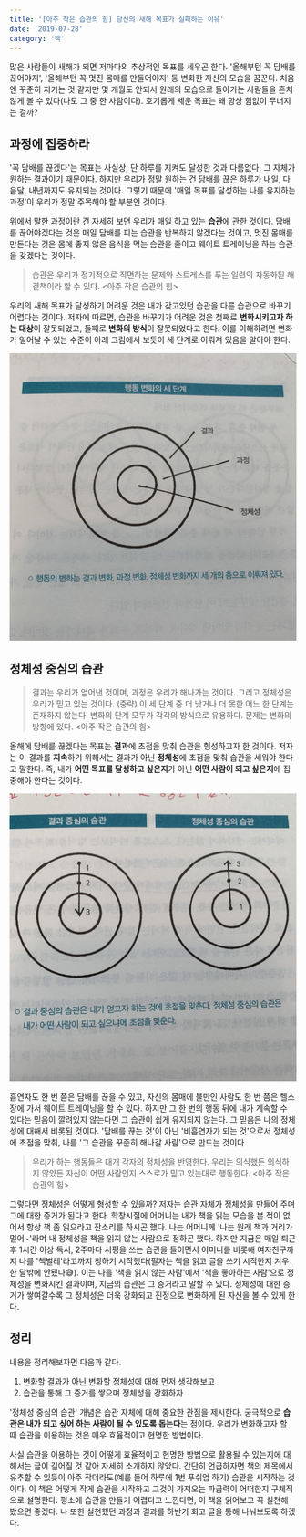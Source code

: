 ```yaml
---
title: '[아주 작은 습관의 힘] 당신의 새해 목표가 실패하는 이유'
date: '2019-07-28'
category: '책'
---
```


많은 사람들이 새해가 되면 저마다의 추상적인 목표를 세우곤 한다. '올해부턴 꼭 담배를 끊어야지', '올해부턴 꼭 멋진 몸매를 만들어야지' 등 변화한 자신의 모습을 꿈꾼다. 처음엔 꾸준히 지키는 것 같지만 몇 개월도 안되서 원래의 모습으로 돌아가는 사람들을 흔치 않게 볼 수 있다(나도 그 중 한 사람이다). 호기롭게 세운 목표는 왜 항상 힘없이 무너지는 걸까?

## 과정에 집중하라

'꼭 담배를 끊겠다'는 목표는 사실상, 단 하루를 지켜도 달성한 것과 다름없다. 그 자체가 원하는 결과이기 때문이다. 하지만 우리가 정말 원하는 건 담배를 끊은 하루가 내일, 다음달, 내년까지도 유지되는 것이다. 그렇기 때문에 '매일 목표를 달성하는 나를 유지하는 과정'이 우리가 정말 주목해야 할 부분인 것이다.

위에서 말한 과정이란 건 자세히 보면 우리가 매일 하고 있는 **습관**에 관한 것이다. 담배를 끊어야겠다는 것은 매일 담배를 피는 습관을 반복하지 않겠다는 것이고, 멋진 몸매를 만든다는 것은 몸에 좋지 않은 음식을 먹는 습관을 줄이고 웨이트 트레이닝을 하는 습관을 갖겠다는 것이다.

> 습관은 우리가 정기적으로 직면하는 문제와 스트레스를 푸는 일련의 자동화된 해결책이라 할 수 있다. <아주 작은 습관의 힘>

우리의 새해 목표가 달성하기 어려운 것은 내가 갖고있던 습관을 다른 습관으로 바꾸기 어렵다는 것이다. 저자에 따르면, 습관을 바꾸기가 어려운 것은 첫째로 **변화시키고자 하는 대상**이 잘못되었고, 둘째로 **변화의 방식**이 잘못되었다고 한다. 이를 이해하려면 변화가 일어날 수 있는 수준이 아래 그림에서 보듯이 세 단계로 이뤄져 있음을 알아야 한다.

<img src="./atomic-habits-1.jpg" alt="atomic-hatbits-1" />

## 정체성 중심의 습관

> 결과는 우리가 얻어낸 것이며, 과정은 우리가 해나가는 것이다. 그리고 정체성은 우리가 믿고 있는 것이다. (중략) 이 세 단계 중 더 낫거나 더 못한 어느 한 단계는 존재하지 않는다. 변화의 단계 모두가 각각의 방식으로 유용하다. 문제는 변화의 방향에 있다. <아주 작은 습관의 힘>

올해에 담배를 끊겠다는 목표는 **결과**에 초점을 맞춰 습관을 형성하고자 한 것이다. 저자는 이 결과를 **지속**하기 위해서는 결과가 아닌 **정체성**에 초점을 맞춰 습관을 세워야 한다고 말한다. 즉, 내가 **어떤 목표를 달성하고 싶은지**가 아닌 **어떤 사람이 되고 싶은지**에 집중해야 한다는 것이다.

<img src="./atomic-habits-2.jpg" alt="atomic-hatbits-2" />

흡연자도 한 번 쯤은 담배를 끊을 수 있고, 자신의 몸매에 불만인 사람도 한 번 쯤은 헬스장에 가서 웨이트 트레이닝을 할 수 있다. 하지만 그 한 번의 행동 뒤에 내가 계속할 수 있다는 믿음이 깔려있지 않는다면 그 습관이 쉽게 유지되지 않는다. 그 믿음은 나의 정체성에 대해서 비롯된 것이다. '담배를 끊는 것'이 아닌 '비흡연자가 되는 것'으로서 정체성에 초점을 맞춰, 나를 '그 습관을 꾸준히 해나갈 사람'으로 만드는 것이다.

> 우리가 하는 행동들은 대개 각자의 정체성을 반영한다. 우리는 의식했든 의식하지 않았든 자신이 어떤 사람인지 스스로가 믿고 있는대로 행동한다. <아주 작은 습관의 힘>

그렇다면 정체성은 어떻게 형성할 수 있을까? 저자는 습관 자체가 정체성을 만들어 주며 그에 대한 증거가 된다고 한다. 학창시절에 어머니는 내가 책을 읽는 모습을 본 적이 없어서 항상 책 좀 읽으라고 잔소리를 하시곤 했다. 나는 어머니께 '나는 원래 책과 거리가 멀어~'라며 내 정체성을 책을 읽지 않는 사람으로 정하곤 했다. 하지만 지금은 매일 퇴근 후 1시간 이상 독서, 2주마다 서평을 쓰는 습관을 들이면서 어머니를 비롯해 여자친구까지 나를 '책벌레'라고까지 칭하기 시작했다(필자는 책을 읽고 글을 쓰기 시작한지 겨우 한 달밖에 안됐다😅). 이는 나를 '책을 읽지 않는 사람'에서 '책을 좋아하는 사람'으로 정체성을 변화시킨 결과이며, 지금의 습관은 그 증거라고 말할 수 있다. 정체성에 대한 증거가 쌓여갈수록 그 정체성은 더욱 강화되고 진정으로 변화하게 된 자신을 볼 수 있게 한다.

## 정리

내용을 정리해보자면 다음과 같다.

1. 변화할 결과가 아닌 변화할 정체성에 대해 먼저 생각해보고
2. 습관을 통해 그 증거를 쌓으며 정체성을 강화하자

'정체성 중심의 습관' 개념은 습관 자체에 대해 중요한 관점을 제시한다. 궁극적으로 **습관은 내가 되고 싶어 하는 사람이 될 수 있도록 돕는다**는 점이다. 우리가 변화하고자 할 때 습관을 이용하는 것은 매우 효율적이고 현명한 방법이다.

사실 습관을 이용하는 것이 어떻게 효율적이고 현명한 방법으로 활용될 수 있는지에 대해서는 글이 길어질 것 같아 자세히 소개하지 않았다. 간단히 언급하자면 책의 제목에서 유추할 수 있듯이 아주 작더라도(예를 들어 하루에 1번 푸쉬업 하기) 습관을 시작하는 것이다. 이 책은 어떻게 작게 습관을 시작하고 그것이 가져오는 파급력이 어떠한지 구체적으로 설명한다. 평소에 습관을 만들기 어렵다고 느낀다면, 이 책을 읽어보고 꼭 실천해 봤으면 좋겠다. 나 또한 실천했던 과정과 결과를 하반기 회고 글을 통해 나눠보도록 하겠다.
